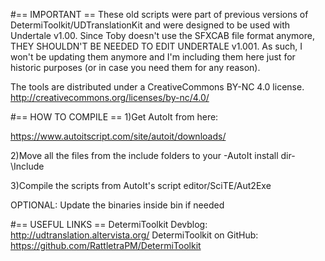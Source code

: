 #== IMPORTANT ==
These old scripts were part of previous versions of DetermiToolkit/UDTranslationKit and were designed to be used with Undertale
v1.00. Since Toby doesn't use the SFXCAB file format anymore, THEY SHOULDN'T BE NEEDED TO EDIT UNDERTALE v1.001.
As such, I won't be updating them anymore and I'm including them here just for historic purposes (or in case you need them
for any reason).

The tools are distributed under a CreativeCommons BY-NC 4.0 license.
http://creativecommons.org/licenses/by-nc/4.0/

#== HOW TO COMPILE ==
1)Get AutoIt from here:

https://www.autoitscript.com/site/autoit/downloads/

2)Move all the files from the include folders to your -AutoIt install dir-\Include

3)Compile the scripts from AutoIt's script editor/SciTE/Aut2Exe

OPTIONAL: Update the binaries inside bin if needed

#== USEFUL LINKS ==
DetermiToolkit Devblog: http://udtranslation.altervista.org/
DetermiToolkit on GitHub: https://github.com/RattletraPM/DetermiToolkit
